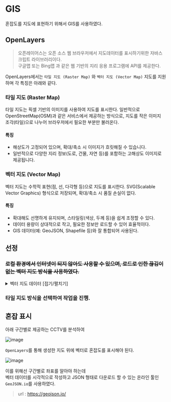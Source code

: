 # GIS

혼잡도를 지도에 표현하기 위해서 GIS를 사용하였다.

## OpenLayers

> 오픈레이어스는 오픈 소스 웹 브라우저에서 지도데이터를 표시하기위한 자바스크립트 라이브러리이다. <br/>
> 구글맵 또는 Bing맵 과 같은 웹 기반의 지리 응용 프로그램에 API를 제공한다.

OpenLayers에서는 `타일 지도 (Raster Map)` 와 `벡터 지도 (Vector Map)` 지도를 지원하며 각 특징은 아래와 같다.

### 타일 지도 (Raster Map)

타일 지도는 픽셀 기반의 이미지를 사용하여 지도를 표시한다. 일반적으로 OpenStreetMap(OSM)과 같은 서비스에서 제공하는 방식으로, 지도를 작은 이미지 조각(타일)으로 나누어 브라우저에서 필요한 부분만 불러온다.

#### 특징
 * 해상도가 고정되어 있으며, 확대/축소 시 이미지가 흐릿해질 수 있습니다.
 * 일반적으로 다양한 지리 정보(도로, 건물, 자연 등)를 포함하는 고해상도 이미지로 제공됩니다.

### 벡터 지도 (Vector Map)

벡터 지도는 수학적 표현(점, 선, 다각형 등)으로 지도를 표시한다. SVG(Scalable Vector Graphics) 형식으로 저장되며, 확대/축소 시 품질 손실이 없다.

#### 특징
 * 확대해도 선명하게 유지되며, 스타일링(색상, 두께 등)을 쉽게 조정할 수 있다.
 * 데이터 용량이 상대적으로 작고, 필요한 정보만 로드할 수 있어 효율적이다.
 * GIS 데이터(예: GeoJSON, Shapefile 등)와 잘 통합되어 사용된다.

## 선정

### ~~로컬 환경에서 인터넷이 되지 않아도 사용할 수 있으며, 로드로 인한 끊김이 없는 벡터 지도 방식을 사용하였다.~~

<details>
<summary>벡터 지도 데이터 [접기/펼치기]</summary>

## 벡터 지도 데이터

> 데이터 다운로드 : http://www.gisdeveloper.co.kr/?p=2332

![image](https://github.com/user-attachments/assets/04577d2c-5db3-4cc3-9298-3128235e2d1a)

해당 사이트에서 `Shapefile` 형식으로 데이터를 제공하고 있다.

이때 `Shapefile`란 `.dbf`, `.shp`, `.shx` 등으로 구성된 데이터 포맷을 의미한다.

하지만 OpenLayers에선 `Shapefile` 형식을 지원하지 않고 `GeoJSON` 형식만을 지원한다.

그렇기 때문에 먼저 `Shapefile` 형식으로 된 데이터를 `GeoJSON` 형식으로 변환해 줘야 한다.

## 컨버트

QGIS로 진행
</details>

### 타일 지도 방식을 선택하여 작업을 진행.

## 혼잡 표시

아래 구간별로 제공하는 CCTV를 분석하여

![image](https://github.com/user-attachments/assets/f9ebf421-1491-4560-82a0-a838858ea698)

`OpenLayers`를 통해 생성한 지도 위에 벡터로 혼잡도를 표시해야 된다.

![image](https://github.com/user-attachments/assets/9703ac56-e132-4d1a-b408-df4fd68d0dc7)

이를 위해선 구간별로 좌표를 알아야 하는데 <br/>
벡터 데이터를 시각적으로 작성하고 JSON 형태로 다운로드 할 수 있는 온라인 툴인 `GeoJSON.io`를 사용하였다.

> url : https://geojson.io/

